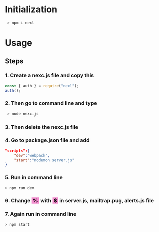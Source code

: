 # Initialization

```bash
 > npm i nexl
```

# Usage

## Steps

### 1. Create a **nexc.js** file and copy this

```javascript
const { auth } = require("nexl");
auth();
```

### 2. Then go to command line and type

```bash
 > node nexc.js
```

### 3. Then **delete** the **nexc.js** file

### 4. Go to **package.json** file and add

```json
"scripts":{
    "dev":"webpack",
    "start":"nodemon server.js"
}
```

### 5. Run in command line

```bash
> npm run dev
```

### 6. Change **<span style="color:black;background:#F38DCE">&nbsp;%&nbsp;</span>**&nbsp;with **<span style="color:black;background:#F38DCE">&nbsp;\$&nbsp;</span>** in **server.js**, **mailtrap.pug**, **alerts.js** file

### 7. Again run in command line

```bash
> npm start
```

